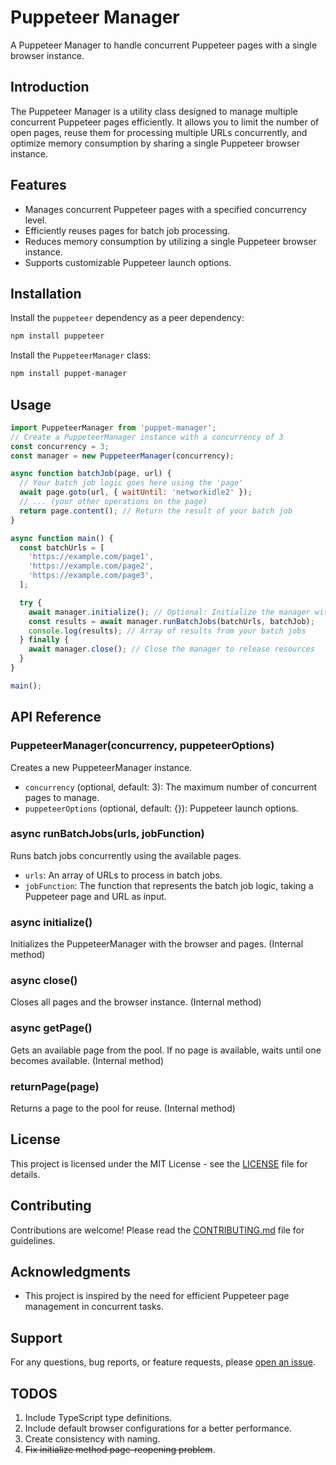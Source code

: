 # Puppeteer Manager

A Puppeteer Manager to handle concurrent Puppeteer pages with a single browser instance.

## Introduction

The Puppeteer Manager is a utility class designed to manage multiple concurrent Puppeteer pages efficiently. It allows you to limit the number of open pages, reuse them for processing multiple URLs concurrently, and optimize memory consumption by sharing a single Puppeteer browser instance.

## Features

- Manages concurrent Puppeteer pages with a specified concurrency level.
- Efficiently reuses pages for batch job processing.
- Reduces memory consumption by utilizing a single Puppeteer browser instance.
- Supports customizable Puppeteer launch options.

## Installation

Install the `puppeteer` dependency as a peer dependency:

```bash
npm install puppeteer
```

Install the `PuppeteerManager` class:

```bash
npm install puppet-manager
```

## Usage

```javascript
import PuppeteerManager from 'puppet-manager';
// Create a PuppeteerManager instance with a concurrency of 3
const concurrency = 3;
const manager = new PuppeteerManager(concurrency);

async function batchJob(page, url) {
  // Your batch job logic goes here using the 'page'
  await page.goto(url, { waitUntil: 'networkidle2' });
  // ... (your other operations on the page)
  return page.content(); // Return the result of your batch job
}

async function main() {
  const batchUrls = [
    'https://example.com/page1',
    'https://example.com/page2',
    'https://example.com/page3',
  ];

  try {
    await manager.initialize(); // Optional: Initialize the manager with the browser and pages
    const results = await manager.runBatchJobs(batchUrls, batchJob);
    console.log(results); // Array of results from your batch jobs
  } finally {
    await manager.close(); // Close the manager to release resources
  }
}

main();
```

## API Reference

### PuppeteerManager(concurrency, puppeteerOptions)

Creates a new PuppeteerManager instance.

- `concurrency` (optional, default: 3): The maximum number of concurrent pages to manage.
- `puppeteerOptions` (optional, default: {}): Puppeteer launch options.

### async runBatchJobs(urls, jobFunction)

Runs batch jobs concurrently using the available pages.

- `urls`: An array of URLs to process in batch jobs.
- `jobFunction`: The function that represents the batch job logic, taking a Puppeteer page and URL as input.

### async initialize()

Initializes the PuppeteerManager with the browser and pages. (Internal method)

### async close()

Closes all pages and the browser instance. (Internal method)

### async getPage()

Gets an available page from the pool. If no page is available, waits until one becomes available. (Internal method)

### returnPage(page)

Returns a page to the pool for reuse. (Internal method)

## License

This project is licensed under the MIT License - see the [LICENSE](LICENSE) file for details.

## Contributing

Contributions are welcome! Please read the [CONTRIBUTING.md](CONTRIBUTING.md) file for guidelines.

## Acknowledgments

- This project is inspired by the need for efficient Puppeteer page management in concurrent tasks.

## Support

For any questions, bug reports, or feature requests, please [open an issue](https://github.com/4lbatr0s/puppet-manager/issues/new).

## TODOS
1. Include TypeScript type definitions.
2. Include default browser configurations for a better performance.
3. Create consistency with naming.
4. <s>Fix initialize method page-reopening problem</s>.
```
